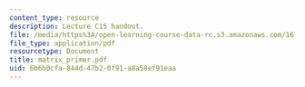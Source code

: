 ```yaml
---
content_type: resource
description: Lecture C15 handout.
file: /media/https%3A/open-learning-course-data-rc.s3.amazonaws.com/16-01-unified-engineering-i-ii-iii-iv-fall-2005-spring-2006/6b6b0cfa844d47b20f91a8a58ef91eaa_matrix_primer.pdf
file_type: application/pdf
resourcetype: Document
title: matrix_primer.pdf
uid: 6b6b0cfa-844d-47b2-0f91-a8a58ef91eaa
---
```

